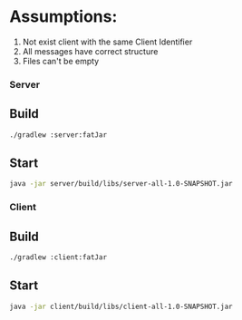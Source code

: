 # Assumptions:
1. Not exist client with the same Client Identifier
2. All messages have correct structure
3. Files can't be empty

### Server
## Build
```bash
./gradlew :server:fatJar
```

## Start
```bash
java -jar server/build/libs/server-all-1.0-SNAPSHOT.jar
```

### Client
## Build
```bash
./gradlew :client:fatJar
```

## Start
```bash
java -jar client/build/libs/client-all-1.0-SNAPSHOT.jar
```
